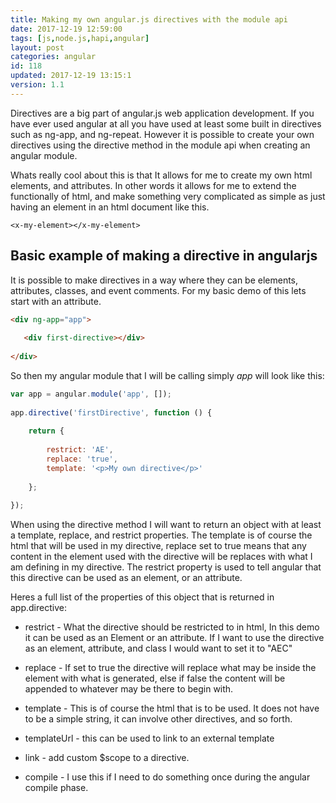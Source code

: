 ```yaml
---
title: Making my own angular.js directives with the module api
date: 2017-12-19 12:59:00
tags: [js,node.js,hapi,angular]
layout: post
categories: angular
id: 118
updated: 2017-12-19 13:15:1
version: 1.1
---
```


Directives are a big part of angular.js web application development. If you have ever used angular at all you have used at least some built in directives such as ng-app, and ng-repeat. However it is possible to create your own directives using the directive method in the module api when creating an angular module.

<!-- more -->

Whats really cool about this is that It allows for me to create my own html elements, and attributes. In other words it allows for me to extend the functionally of html, and make something very complicated as simple as just having an element in an html document like this.

```
<x-my-element></x-my-element>
```

## Basic example of making a directive in angularjs

It is possible to make directives in a way where they can be elements, attributes, classes, and event comments. For my basic demo of this lets start with an attribute.

```html
<div ng-app="app">
 
   <div first-directive></div>
 
</div>
```

So then my angular module that I will be calling simply _app_ will look like this:

```js
var app = angular.module('app', []);
 
app.directive('firstDirective', function () {
 
    return {
 
        restrict: 'AE',
        replace: 'true',
        template: '<p>My own directive</p>'
 
    };
 
});
```

When using the directive method I will want to return an object with at least a template, replace, and restrict properties. The template is of course the html that will be used in my directive, replace set to true means that any content in the element used with the directive will be replaces with what I am defining in my directive. The restrict property is used to tell angular that this directive can be used as an element, or an attribute.

Heres a full list of the properties of this object that is returned in app.directive:

* restrict - What the directive should be restricted to in html, In this demo it can be used as an Element or an attribute. If I want to use the directive as an element, attribute, and class I would want to set it to "AEC"

* replace - If set to true the directive will replace what may be inside the element with what is generated, else if false the content will be appended to whatever may be there to begin with.

* template - This is of course the html that is to be used. It does not have to be a simple string, it can involve other directives, and so forth.

* templateUrl - this can be used to link to an external template

* link - add custom $scope to a directive.

* compile - I use this if I need to do something once during the angular compile phase.
